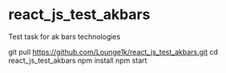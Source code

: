 # react_js_test_akbars

Test task for ak bars technologies

git pull https://github.com/Lounge1k/react_js_test_akbars.git
cd react_js_test_akbars
npm install
npm start
